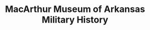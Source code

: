 ---
layout: repo
title: "MacArthur Museum of Arkansas Military History"
id: 1413
permalink: repos/1413/
---